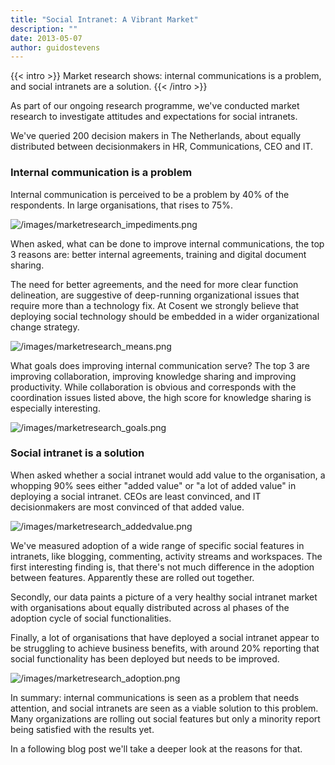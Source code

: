 ```yaml
---
title: "Social Intranet: A Vibrant Market"
description: ""
date: 2013-05-07
author: guidostevens
---
```


{{< intro >}}
Market research shows: internal communications is a problem, and
social intranets are a solution.
{{< /intro >}}

As part of our ongoing research programme, we've conducted market research
to investigate attitudes and expectations for social intranets.

We've queried 200 decision makers in The Netherlands, about equally distributed
between decisionmakers in HR, Communications, CEO and IT.

### Internal communication is a problem

Internal communication is perceived to be a problem by 40% of the respondents.
In large organisations, that rises to 75%.

![/images/marketresearch_impediments.png](/img/marketresearch_impediments.png)

When asked, what can be done to improve internal communications, the top 3
reasons are: better internal agreements, training and digital document sharing.

The need for better agreements, and the need for more clear
function delineation, are suggestive of deep-running organizational issues
that require more than a technology fix.
At Cosent we strongly believe that deploying social technology should be embedded
in a wider organizational change strategy.

![/images/marketresearch_means.png](/img/marketresearch_means.png)

What goals does improving internal communication serve? The top 3
are improving collaboration, improving knowledge sharing and improving
productivity. While collaboration is obvious and corresponds with the coordination
issues listed above, the high score for knowledge sharing is especially interesting.

![/images/marketresearch_goals.png](/img/marketresearch_goals.png)

### Social intranet is a solution

When asked whether a social intranet would add value to the organisation,
a whopping 90% sees either "added value" or "a lot of added value"
in deploying a social intranet. CEOs are least convinced,
and IT decisionmakers are most convinced of that added value.

![/images/marketresearch_addedvalue.png](/img/marketresearch_addedvalue.png)

We've measured adoption of a wide range of specific social features
in intranets, like blogging, commenting, activity streams and workspaces.
The first interesting finding is, that there's not much difference
in the adoption between features. Apparently these are rolled out together.

Secondly, our data paints a picture of a very healthy social intranet
market with organisations about equally distributed across al phases
of the adoption cycle of social functionalities.

Finally, a lot of organisations that have deployed a social intranet
appear to be struggling to achieve business benefits, with around 20%
reporting that social functionality has been deployed but needs
to be improved.

![/images/marketresearch_adoption.png](/img/marketresearch_adoption.png)

In summary: internal communications is seen as a problem that needs attention, and
social intranets are seen as a viable solution to this problem.
Many organizations are rolling out social features but only a minority
report being satisfied with the results yet.

In a following blog post we'll take a deeper look at the reasons for that.
